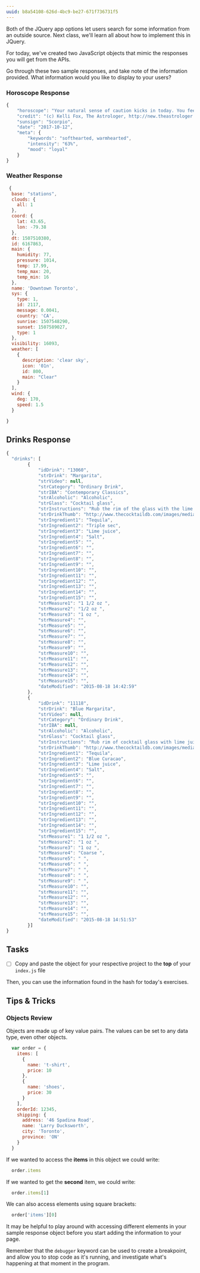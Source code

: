 ```yaml
---
uuid: b8a54108-626d-4bc9-be27-671f736731f5
---
```



Both of the JQuery app options let users search for some information from an outside source. Next class, we'll learn all about how to implement this in JQuery.

For today, we've created two JavaScript objects that mimic the responses you will get from the APIs.

Go through these two sample responses, and take note of the information provided. What information would you like to display to your users?

### Horoscope Response

```javascript
{
    "horoscope": "Your natural sense of caution kicks in today. You feel the urge to stick close to home, or at least familiar faces. Connecting with your people makes you feel safe and emotionally centered. On that note, it's a great day to delve into old photos or other memories from the past. Remind yourself where you came from. Gain insight from exploring the people and places that made you who you are.(c) Kelli Fox, The Astrologer, http://new.theastrologer.com",
    "credit": "(c) Kelli Fox, The Astrologer, http://new.theastrologer.com",
    "sunsign": "Scorpio",
    "date": "2017-10-12",
    "meta": {
        "keywords": "softhearted, warmhearted",
        "intensity": "63%",
        "mood": "loyal"
    }
}
```

### Weather Response
```javascript
 {
  base: "stations",
  clouds: {
    all: 1
  },
  coord: {
    lat: 43.65,
    lon: -79.38
  },
  dt: 1507510380,
  id: 6167863,
  main: {
    humidity: 77,
    pressure: 1014,
    temp: 17.99,
    temp_max: 20,
    temp_min: 16
  },
  name: 'Downtown Toronto',
  sys: {
    type: 1,
    id: 2117,
    message: 0.0041,
    country: 'CA',
    sunrise: 1507548290,
    sunset: 1507589027,
    type: 1
  },
  visibility: 16093,
  weather: [
    {
      description: 'clear sky',
      icon: '01n',
      id: 800,
      main: "Clear"
    }
  ],
  wind: {
    deg: 170,
    speed: 1.5
  }

}
```

## Drinks Response

```javascript
{
  "drinks": [
        {
            "idDrink": "13060",
            "strDrink": "Margarita",
            "strVideo": null,
            "strCategory": "Ordinary Drink",
            "strIBA": "Contemporary Classics",
            "strAlcoholic": "Alcoholic",
            "strGlass": "Cocktail glass",
            "strInstructions": "Rub the rim of the glass with the lime slice to make the salt stick to it. Take care to moisten only the outer rim and sprinkle the salt on it. The salt should present to the lips of the imbiber and never mix into the cocktail. Shake the other ingredients with ice, then carefully pour into the glass.",
            "strDrinkThumb": "http://www.thecocktaildb.com/images/media/drink/wpxpvu1439905379.jpg",
            "strIngredient1": "Tequila",
            "strIngredient2": "Triple sec",
            "strIngredient3": "Lime juice",
            "strIngredient4": "Salt",
            "strIngredient5": "",
            "strIngredient6": "",
            "strIngredient7": "",
            "strIngredient8": "",
            "strIngredient9": "",
            "strIngredient10": "",
            "strIngredient11": "",
            "strIngredient12": "",
            "strIngredient13": "",
            "strIngredient14": "",
            "strIngredient15": "",
            "strMeasure1": "1 1/2 oz ",
            "strMeasure2": "1/2 oz ",
            "strMeasure3": "1 oz ",
            "strMeasure4": "",
            "strMeasure5": "",
            "strMeasure6": "",
            "strMeasure7": "",
            "strMeasure8": "",
            "strMeasure9": "",
            "strMeasure10": "",
            "strMeasure11": "",
            "strMeasure12": "",
            "strMeasure13": "",
            "strMeasure14": "",
            "strMeasure15": "",
            "dateModified": "2015-08-18 14:42:59"
        },
        {
            "idDrink": "11118",
            "strDrink": "Blue Margarita",
            "strVideo": null,
            "strCategory": "Ordinary Drink",
            "strIBA": null,
            "strAlcoholic": "Alcoholic",
            "strGlass": "Cocktail glass",
            "strInstructions": "Rub rim of cocktail glass with lime juice. Dip rim in coarse salt. Shake tequila, blue curacao, and lime juice with ice, strain into the salt-rimmed glass, and serve.",
            "strDrinkThumb": "http://www.thecocktaildb.com/images/media/drink/qtvvyq1439905913.jpg",
            "strIngredient1": "Tequila",
            "strIngredient2": "Blue Curacao",
            "strIngredient3": "Lime juice",
            "strIngredient4": "Salt",
            "strIngredient5": "",
            "strIngredient6": "",
            "strIngredient7": "",
            "strIngredient8": "",
            "strIngredient9": "",
            "strIngredient10": "",
            "strIngredient11": "",
            "strIngredient12": "",
            "strIngredient13": "",
            "strIngredient14": "",
            "strIngredient15": "",
            "strMeasure1": "1 1/2 oz ",
            "strMeasure2": "1 oz ",
            "strMeasure3": "1 oz ",
            "strMeasure4": "Coarse ",
            "strMeasure5": " ",
            "strMeasure6": " ",
            "strMeasure7": " ",
            "strMeasure8": " ",
            "strMeasure9": " ",
            "strMeasure10": "",
            "strMeasure11": "",
            "strMeasure12": "",
            "strMeasure13": "",
            "strMeasure14": "",
            "strMeasure15": "",
            "dateModified": "2015-08-18 14:51:53"
        }]
}
```

## Tasks

- [ ] Copy and paste the object for your respective project to the **top** of your `index.js` file


Then, you can use the information found in the hash for today's exercises.

## Tips & Tricks

### Objects Review

Objects are made up of key value pairs. The values can be set to any data type, even other objects.

```javascript
  var order = {
    items: [
      {
        name: 't-shirt',
        price: 10
      },
      {
        name: 'shoes',
        price: 30
      }
    ],
    orderId: 12345,
    shipping: {
      address: '46 Spadina Road',
      name: 'Larry Ducksworth',
      city: 'Toronto',
      province: 'ON'
    }
  }
```

If we wanted to access the **items** in this object we could write:

```javascript
  order.items
```

If we wanted to get the **second** item, we could write:

```javascript
  order.items[1]
```

We can also access elements using square brackets:

```javascript
  order['items'][0]
```


It may be helpful to play around with accessing different elements in your sample response object before
you start adding the information to your page.

Remember that the `debugger` keyword can be used to create a breakpoint, and allow you to stop code as it's running, and investigate what's happening at that moment in the program.
